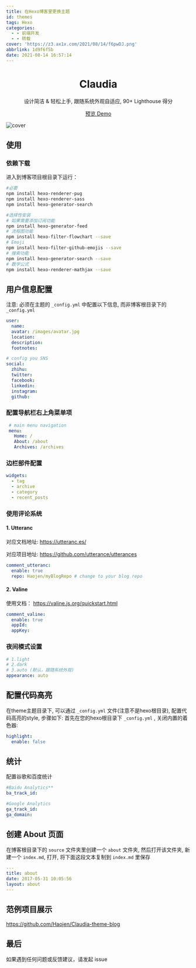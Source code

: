```yaml
---
title: 在Hexo博客里更换主题
id: themes
tags: Hexo
categories:
  - - 前端开发
  - - 转载
cover: 'https://z3.ax1x.com/2021/08/14/f6pwDJ.png'
abbrlink: 1d9f6f5b
date: 2021-08-14 16:57:14
---
```

<h1 align="center">Claudia</h1>
<p align="center"> 
  设计简洁 & 轻松上手, 跟随系统外观自适应, 90+ Lighthouse 得分
</p>

<p align="center">
  <a href="http://blog.zhaoziyi.site" rel="nofollow">预览 Demo</a>
</p>

![cover](https://z3.ax1x.com/2021/08/14/f6pwDJ.png)

## 使用

### 依赖下载
进入到博客项目根目录下运行：
```bash
#必要
npm install hexo-renderer-pug 
npm install hexo-renderer-sass
npm install hexo-generator-search

#选择性安装
# 如果需要添加订阅功能
npm install hexo-generator-feed
# 流程图功能
npm install hexo-filter-flowchart --save   
# Emoji
npm install hexo-filter-github-emojis --save  
# 搜索功能
npm install hexo-generator-search --save   
# 数学公式
npm install hexo-renderer-mathjax --save
```

## 用户信息配置

注意: 必须在主题的 `_config.yml` 中配置以下信息, 而非博客根目录下的 `_config.yml`

``` yaml
user:
  name: 
  avatar: /images/avatar.jpg
  location:
  description:
  footnotes:

# config you SNS
social:
  zhihu:
  twitter:
  facebook:
  linkedin:
  instagram:
  github: 

```

### 配置导航栏右上角菜单项

```yaml
 # main menu navigation
 menu:
   Home: /
   About: /about
   Archives: /archives
```

### 边栏部件配置
```yaml
widgets:
  - tag
  - archive
  - category
  - recent_posts
```

### 使用评论系统

#### 1. Utteranc
对应文档地址: https://utteranc.es/

对应项目地址: https://github.com/utterance/utterances

```yaml
comment_utteranc:
  enable: true
  repo: Haojen/myBlogRepo # change to your blog repo
```

#### 2. Valine
使用文档： https://valine.js.org/quickstart.html

```yaml
comment_valine:
  enable: true
  appId:
  appKey:
```


### 夜间模式设置
```yaml
# 1.light 
# 2.dark
# 3.auto (默认，跟随系统外观)
appearance: auto
```

## 配置代码高亮

在theme主题目录下, 可以通过 `_config.yml` 文件(注意不是hexo根目录), 配置代码高亮的style, 步骤如下:
首先在您的hexo根目录下 `_config.yml` , 关闭内置的着色器:
```yaml
highlight:
  enable: false
```

## 统计
配置谷歌和百度统计
```yaml
#Baidu Analytics**
ba_track_id: 

#Google Analytics
ga_track_id: 
ga_domain:
```
	
## 创建 About 页面
在博客根目录下的 `source` 文件夹里创建一个 `about` 文件夹, 然后打开该文件夹, 新建一个 `index.md`, 打开, 将下面这段文本复制到 `index.md` 里保存

```yaml
---
title: about
date: 2017-05-31 10:05:56
layout: about
---
```
	
## 范例项目展示

https://github.com/Haojen/Claudia-theme-blog  

## 最后

如果遇到任何问题或反馈建议，请发起 issue
